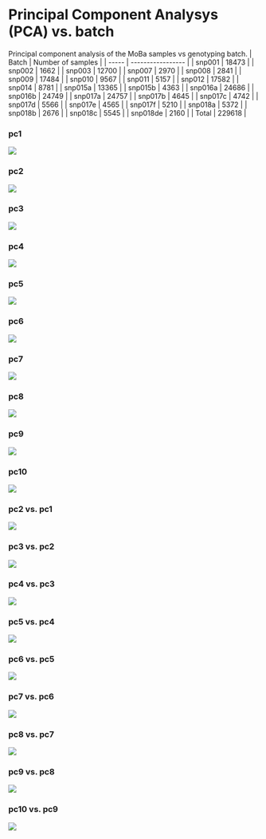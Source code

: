 # Principal Component Analysys (PCA) vs. batch
Principal component analysis of the MoBa samples vs genotyping batch.
| Batch | Number of samples |
| ----- | ----------------- |
| snp001 | 18473 |
| snp002 | 1662 |
| snp003 | 12700 |
| snp007 | 2970 |
| snp008 | 2841 |
| snp009 | 17484 |
| snp010 | 9567 |
| snp011 | 5157 |
| snp012 | 17582 |
| snp014 | 8781 |
| snp015a | 13365 |
| snp015b | 4363 |
| snp016a | 24686 |
| snp016b | 24749 |
| snp017a | 24757 |
| snp017b | 4645 |
| snp017c | 4742 |
| snp017d | 5566 |
| snp017e | 4565 |
| snp017f | 5210 |
| snp018a | 5372 |
| snp018b | 2676 |
| snp018c | 5545 |
| snp018de | 2160 |
| Total | 229618 |
### pc1
![](plot/pc1_batch.png)
### pc2
![](plot/pc2_batch.png)
### pc3
![](plot/pc3_batch.png)
### pc4
![](plot/pc4_batch.png)
### pc5
![](plot/pc5_batch.png)
### pc6
![](plot/pc6_batch.png)
### pc7
![](plot/pc7_batch.png)
### pc8
![](plot/pc8_batch.png)
### pc9
![](plot/pc9_batch.png)
### pc10
![](plot/pc10_batch.png)
### pc2 vs. pc1
![](plot/pc1_pc2_batch.png)
### pc3 vs. pc2
![](plot/pc2_pc3_batch.png)
### pc4 vs. pc3
![](plot/pc3_pc4_batch.png)
### pc5 vs. pc4
![](plot/pc4_pc5_batch.png)
### pc6 vs. pc5
![](plot/pc5_pc6_batch.png)
### pc7 vs. pc6
![](plot/pc6_pc7_batch.png)
### pc8 vs. pc7
![](plot/pc7_pc8_batch.png)
### pc9 vs. pc8
![](plot/pc8_pc9_batch.png)
### pc10 vs. pc9
![](plot/pc9_pc10_batch.png)
